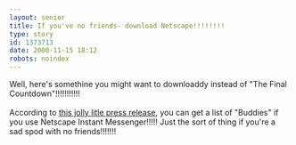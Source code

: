 ```yaml
---
layout: senior
title: If you've no friends- download Netscape!!!!!!!!
type: story
id: 1373713
date: 2000-11-15 18:12
robots: noindex
---
```

Well, here's somethine you might want to downloaddy instead of "The Final Countdown"!!!!!!!!!!!<br/> <br/>According to <a href="http://home.netscape.com/browsers/6/datasheet/index.html?cp=cpi#im">this jolly litle press release</a>, you can get a list of "Buddies" if you use Netscape Instant Messenger!!!!! Just the sort of thing if you're a sad spod with no friends!!!!!!!